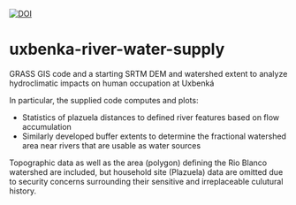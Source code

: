 [![DOI](https://zenodo.org/badge/401782994.svg)](https://zenodo.org/badge/latestdoi/401782994)

# uxbenka-river-water-supply
GRASS GIS code and a starting SRTM DEM and watershed extent to analyze hydroclimatic impacts on human occupation at Uxbenká

In particular, the supplied code computes and plots:
* Statistics of plazuela distances to defined river features based on flow accumulation
* Similarly developed buffer extents to determine the fractional watershed area near rivers that are usable as water sources

Topographic data as well as the area (polygon) defining the Rio Blanco watershed are included, but household site (Plazuela) data are omitted due to security concerns surrounding their sensitive and irreplaceable culutural history.

